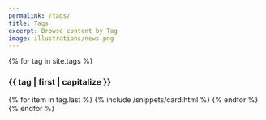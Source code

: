 ```yaml
---
permalink: /tags/
title: Tags
excerpt: Browse content by Tag
image: illustrations/news.png
---
```

<!-- Content -->
<main class="p-3" aria-label="Content">
    <section class="container">
    {% for tag in site.tags %}
        <h3>{{ tag | first | capitalize }}</h3>
        <div class="row row-cols-1 row-cols-md-3">
            {% for item in tag.last %}
            {% include /snippets/card.html %}
            {% endfor %}
        </div>
    {% endfor %}
    </section>
</main>